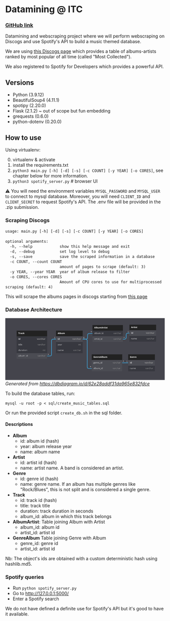 # Datamining @ ITC

### [GitHub link](https://github.com/ArnoBen/datamining_itc)

Datamining and webscraping project where we will perform webscraping on Discogs and use Spotify's API to build a music themed database.

We are using [this Discogs page](https://www.discogs.com/search/?sort=have%2Cdesc&ev=em_rs&type=master)
which provides a table of albums-artists ranked by most popular of all time (called "Most Collected").

We also registered to Spotify for Developers which provides a powerful API.

## Versions

- Python (3.9.12)
- BeautifulSoup4 (4.11.1)
- spotipy (2.20.0)
- Flask (2.1.2) ~ out of scope but fun embedding
- grequests (0.6.0)
- python-dotenv (0.20.0)

## How to use

Using virtualenv:
 
0. virtualenv & activate
1. install the requirements.txt
2. `python3 main.py [-h] [-d] [-s] [-c COUNT] [-y YEAR] [-o CORES]`, see chapter below for more information.
3. `python3 spotify_server.py` # browser UI


:warning: You will need the environment variables `MYSQL_PASSWORD` and `MYSQL_USER` to connect to mysql database.
Moreover, you will need `CLIENT_ID` and `CLIENT_SECRET` to request Spotify's API. The .env file will be provided in the .zip submission.

### Scraping Discogs

```
usage: main.py [-h] [-d] [-s] [-c COUNT] [-y YEAR] [-o CORES]

optional arguments:
  -h, --help            show this help message and exit
  -d, --debug           set log level to debug
  -s, --save            save the scraped information in a database
  -c COUNT, --count COUNT
                        amount of pages to scrape (default: 3)
  -y YEAR, --year YEAR  year of album release to filter
  -o CORES, --cores CORES
                        Amount of CPU cores to use for multiprocessed scraping (default: 4)
```

This will scrape the albums pages in discogs starting from [this page](https://www.discogs.com/search/?limit=50&sort=have%2Cdesc&ev=em_rs&type=master&layout=sm)

### Database Architecture

![Database ERD](sql/ERD.png)
*Generated from https://dbdiagram.io/d/62e28addf31da965e832fdce*

To build the database tables, run:
```commandline
mysql -u root -p < sql/create_music_tables.sql
```

Or run the provided script `create_db.sh` in the sql folder.

#### Descriptions

- **Album**
    - id: album id (hash)
    - year: album release year
    - name: album name
- **Artist**
    - id: artist id (hash)
    - name: artist name. A band is considered an artist.
- **Genre**
  - id: genre id (hash)
  - name: genre name. If an album has multiple genres like "Rock/Blues", this is not split and is considered a single genre.
- **Track**
  - id: track id (hash)
  - title: track title
  - duration: track duration in seconds
  - album_id: album in which this track belongs
- **AlbumArtist**: Table joining Album with Artist
  - album_id: album id
  - artist_id: artist id
- **GenreAlbum** Table joining Genre with Album
  - genre_id: genre id
  - artist_id: artist id

Nb: The object's ids are obtained with a custom deterministic hash using hashlib.md5.

### Spotify queries

- Run `python spotify_server.py` 
- Go to http://127.0.0.1:5000/
- Enter a Spotify search

We do not have defined a definite use for Spotify's API but it's good to have it available.
